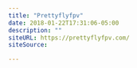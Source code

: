 ```yaml
---
title: "Prettyflyfpv"
date: 2018-01-22T17:31:06-05:00
description: ""
siteURL: https://prettyflyfpv.com/
siteSource:

---
```

